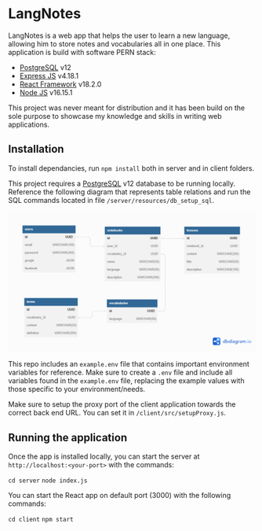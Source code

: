 # LangNotes

LangNotes is a web app that helps the user to learn a new language, allowing him to store notes and vocabularies all in one place. This application is build with software PERN stack:

- [PostgreSQL](https://www.postgresql.org/) v12
- [Express JS](https://expressjs.com/) v4.18.1
- [React Framework](https://reactjs.org/) v18.2.0
- [Node JS](https://nodejs.org/en/) v16.15.1

This project was never meant for distribution and it has been build on the sole purpose to showcase my knowledge and skills in writing web applications.

## Installation
To install dependancies, run `npm install` both in server and in client folders.

This project requires a [PostgreSQL](https://www.postgresql.org/) v12 database to be running locally. Reference the following diagram that represents table relations and run the SQL commands located in file `/server/resources/db_setup_sql`.

![Database relations diagram](./server/resources/db_diagram.png)

This repo includes an `example.env` file that contains important environment variables for reference.  Make sure to create a `.env` file and include all variables found in the `example.env` file, replacing the example values with those specific to your environment/needs.

Make sure to setup the proxy port of the client application towards the correct back end URL. You can set it in `/client/src/setupProxy.js`.

## Running the application

Once the app is installed locally, you can start the server at `http://localhost:<your-port>` with the commands:

`cd server`
`node index.js`

You can start the React app on default port (3000) with the following commands:

`cd client`
`npm start`
